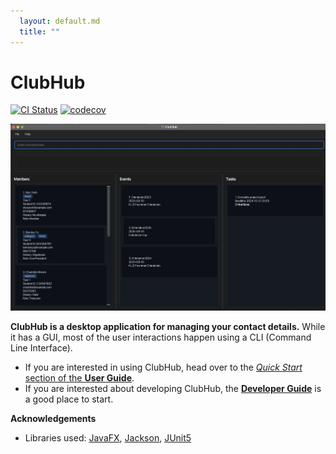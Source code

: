 ```yaml
---
  layout: default.md
  title: ""
---
```


# ClubHub

[![CI Status](https://github.com/AY2526S1-CS2103T-T10-3/tp/workflows/Java%20CI/badge.svg)](https://github.com/AY2526S1-CS2103T-T10-3/tp/actions)
[![codecov](https://codecov.io/gh/AY2526S1-CS2103T-T10-3/tp/branch/master/graph/badge.svg)](https://app.codecov.io/github/AY2526S1-CS2103T-T10-3/tp)

![Ui](images/Ui.png)

**ClubHub is a desktop application for managing your contact details.** While it has a GUI, most of the user interactions happen using a CLI (Command Line Interface).

* If you are interested in using ClubHub, head over to the [_Quick Start_ section of the **User Guide**](UserGuide.html#quick-start).
* If you are interested about developing ClubHub, the [**Developer Guide**](DeveloperGuide.html) is a good place to start.


**Acknowledgements**

* Libraries used: [JavaFX](https://openjfx.io/), [Jackson](https://github.com/FasterXML/jackson), [JUnit5](https://github.com/junit-team/junit5)
